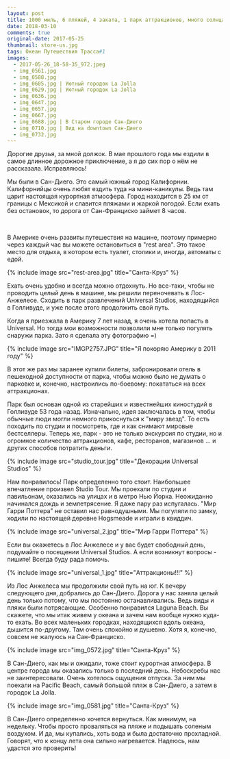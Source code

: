 ```yaml
---
layout: post
title: 1000 миль, 6 пляжей, 4 заката, 1 парк аттракционов, много солнца и неподражаемый Сан-Диего
date: 2018-03-10
comments: true
original-date: 2017-05-25
thumbnail: store-us.jpg
tags: Океан Путешествия Трасса#1
images:
  - 2017-05-26_18-58-35_972.jpeg
  - img_0561.jpg
  - img_0588.jpg
  - img_0605.jpg | Уютный городок La Jolla
  - img_0629.jpg | Уютный городок La Jolla
  - img_0636.jpg
  - img_0647.jpg
  - img_0657.jpg
  - img_0667.jpg
  - img_0688.jpg | В Старом городе Сан-Диего
  - img_0710.jpg | Вид на downtown Сан-Диего
  - img_0732.jpg
---
```


Дорогие друзья, за мной должок. В мае прошлого года мы ездили в самое длинное дорожное приключение, а я до сих пор о нём не рассказала.
Исправляюсь!

Мы были в Сан-Диего. Это самый южный город Калифорнии. Калифорнийцы очень любят ездить туда на мини-каникулы. Ведь там царит настоящая курортная атмосфера. Город находится в 25 км от границы с Мексикой и славится пляжами и жаркой погодой. Если ехать без остановок, то дорога от Сан-Франциско займет 8 часов. 
<!--separate--> 

В Америке очень развиты путешествия на машине, поэтому примерно через каждый час вы можете остановиться в "rest area". Это такое место для отдыха, в котором есть туалет, столики и, иногда, автоматы с едой.

{% include image src="rest-area.jpg" title="Санта-Круз" %}

Ехать очень удобно и всегда можно отдохнуть. Но все-таки, чтобы не проводить целый день в машине, мы решили переночевать в Лос-Анжелесе. Сходить в парк развлечений Universal Studios, находящийся в Голливуде, и уже после этого продолжить свой путь.

Когда я приезжала в Америку 7 лет назад, я очень хотела попасть в Universal. Но тогда мои возможности позволили мне только погулять снаружи парка. Зато я сделала эту фотографию =)

{% include image src="IMGP2757.JPG" title="Я покоряю Америку в 2011 году" %}

В этот же раз мы заранее купили билеты, забронировали отель в пешеходной доступности от парка, чтобы можно было не думать о парковке и, конечно, настроились по-боевому: покататься на всех аттракционах.

Парк был основан одной из старейших и известнейших киностудий в Голливуде 53 года назад. Изначально, идея заключалась в том, чтобы обычные люди могли немного прикоснуться к "миру звезд". То есть походить по студии и посмотреть, где и как снимают мировые бестселлеры.
Теперь же, парк - это не только экскурсия по студии, но и огромное количество аттракционов, кафе, ресторанов, магазинов ... и других способов потратить деньги.

{% include image src="studio_tour.jpg" title="Декорации Universal Studios" %}

Нам понравилось! Парк определенно того стоит. Наибольшее впечатление произвел Studio Tour. Мы проехали по студии и павильонам, оказались на улицах и в метро Нью Йорка. Неожиданно начинался дождь и землетрясение. Я даже пару раз испугалась. "Мир Гарри Поттера" не оставил нас равнодушными. Мы погуляли по замку, ходили по настоящей деревне Hogsmeade и играли в квиддич.

{% include image src="universal_2.jpg" title="Мир Гарри Поттера" %}

Если вы окажетесь в Лос Анжелесе и у вас будет свободный день, подумайте о посещении Universal Studios. А если возникнут вопросы - пишите! Всегда буду рада помочь.

{% include image src="universal_1.jpg" title="Аттракционы!!!" %}

Из Лос Анжелеса мы продолжили свой путь на юг. К вечеру следующего дня, добрались до Сан-Диего. Дорога у нас заняла целый день только потому, что мы постоянно останавливались. Ведь виды и пляжи были потрясающие. Особенно понравился Laguna Beach. Вы скажете, что мы итак живем у океана и зачем нам вообще нужно куда-то ехать. Во всех маленьких городках, находящихся вдоль океана, дышится по-другому. Там очень спокойно и душевно. Хотя я, конечно, совсем не жалуюсь на Сан-Франциско.

{% include image src="img_0572.jpg" title="Санта-Круз" %}

В Сан-Диего, как мы и ожидали, тоже стоит курортная атмосфера. В центре города мы оказались только в последний день. Небоскребы нас не заинтересовали. Очень хотелось ощущения отпуска. За ним мы поехали на Pacific Beach, самый большой пляж в Сан-Диего, а затем в городок La Jolla. 

{% include image src="img_0581.jpg" title="Санта-Круз" %}

В Сан-Диего определенно хочется вернуться. Как минимум, на недельку. Чтобы просто проваляться на пляже и подышать соленым воздухом. И да, мы купались, хоть вода и была достаточно прохладной. Говорят, что к концу лета она сильно нагревается. Надеюсь, нам удастся это проверить!
